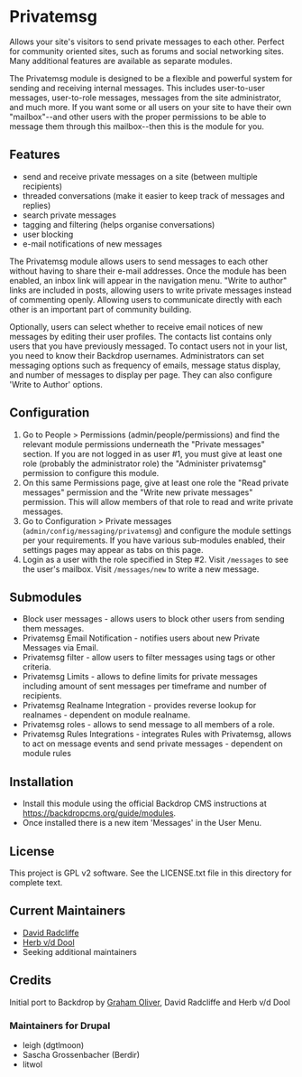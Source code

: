 # Privatemsg

Allows your site's visitors to send private messages to each other. Perfect for
community oriented sites, such as forums and social networking sites. Many
additional features are available as separate modules.

The Privatemsg module is designed to be a flexible and powerful system for
sending and receiving internal messages. This includes user-to-user messages,
user-to-role messages, messages from the site administrator, and much more. If
you want some or all users on your site to have their own "mailbox"--and other
users with the proper permissions to be able to message them through this
mailbox--then this is the module for you.

## Features

* send and receive private messages on a site
  (between multiple recipients)
* threaded conversations (make it easier to keep
  track of messages and replies)
* search private messages
* tagging and filtering (helps organise conversations)
* user blocking
* e-mail notifications of new messages

The Privatemsg module allows users to send messages to each other
without having to share their e-mail addresses. Once the module
has been enabled, an inbox link will appear in the navigation menu.
"Write to author" links are included in posts, allowing users to write
private messages instead of commenting openly. Allowing users to
communicate directly with each other is an important part of
community building.

Optionally, users can select whether to receive email notices of new
messages by editing their user profiles. The contacts list contains
only users that you have previously messaged. To contact users not in
your list, you need to know their Backdrop usernames. Administrators
can set messaging options such as frequency of emails, message status
display, and number of messages to display per page. They can also
configure 'Write to Author' options.

## Configuration

1. Go to People > Permissions (admin/people/permissions) and find the relevant
   module permissions underneath the "Private messages" section. If you are not
   logged in as user #1, you must give at least one role (probably the
   administrator role) the "Administer privatemsg" permission to configure this
   module.
2. On this same Permissions page, give at least one role the "Read private
   messages" permission and the "Write new private messages" permission. This
   will allow members of that role to read and write private messages.
3. Go to Configuration > Private messages (`admin/config/messaging/privatemsg`)
   and configure the module settings per your requirements. If you have various
   sub-modules enabled, their settings pages may appear as tabs on this page.
4. Login as a user with the role specified in Step #2. Visit `/messages` to see
   the user's mailbox. Visit `/messages/new` to write a new message.

## Submodules

* Block user messages - allows users to block other users from
  sending them messages.
* Privatemsg Email Notification - notifies users about new
  Private Messages via Email.
* Privatemsg filter - allow users to filter messages using
  tags or other criteria.
* Privatemsg Limits - allows to define limits for private messages
  including amount of sent messages per timeframe and number of
  recipients.
* Privatemsg Realname Integration - provides reverse lookup for
  realnames - dependent on module realname.
* Privatemsg roles - allows to send message to all members of a role.
* Privatemsg Rules Integrations - integrates Rules with Privatemsg,
  allows to act on message events and send private messages -
  dependent on module rules

## Installation

* Install this module using the official Backdrop CMS instructions at
  https://backdropcms.org/guide/modules.
* Once installed there is a new item 'Messages' in the User Menu.

## License

This project is GPL v2 software. See the LICENSE.txt file in this
directory for complete text.

## Current Maintainers

* [David Radcliffe](https://github.com/Radcliffe)
* [Herb v/d Dool](https://github.com/herbdool)
* Seeking additional maintainers

## Credits

Initial port to Backdrop by [Graham Oliver](https://github.com/Graham-72), David
Radcliffe and Herb v/d Dool

### Maintainers for Drupal

* leigh (dgtlmoon)
* Sascha Grossenbacher (Berdir)
* litwol
